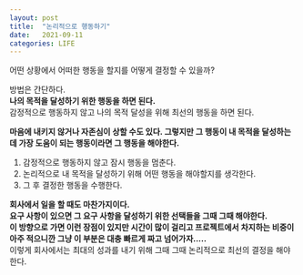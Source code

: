 ```yaml
---
layout: post
title:  "논리적으로 행동하기"
date:   2021-09-11
categories: LIFE
---
```


어떤 상황에서 어떠한 행동을 할지를 어떻게 결정할 수 있을까?      

방법은 간단하다.          
**나의 목적을 달성하기 위한 행동을 하면 된다.**           
감정적으로 행동하지 않고 나의 목적 달성을 위해 최선의 행동을 하면 된다.        

**마음에 내키지 않거나 자존심이 상할 수도 있다. 그렇지만 그 행동이 내 목적을 달성하는데 가장 도움이 되는 행동이라면 그 행동을 해야한다.**               

1. 감정적으로 행동하지 않고 잠시 행동을 멈춘다.           
2. 논리적으로 내 목적을 달성하기 위해 어떤 행동을 해야할지를 생각한다.               
3. 그 후 결정한 행동을 수행한다.             

**회사에서 일을 할 때도 마찬가지이다.**                  
**요구 사항이 있으면 그 요구 사항을 달성하기 위한 선택들을 그때 그때 해야한다.**            
**이 방향으로 가면 이런 장점이 있지만 시간이 많이 걸리고 프로젝트에서 차지하는 비중이 아주 적으니깐 그냥 이 부분은 대충 빠르게 짜고 넘어가자.....**              
이렇게 회사에서는 최대의 성과를 내기 위해 그때 그때 논리적으로 최선의 결정을 해야한다.         